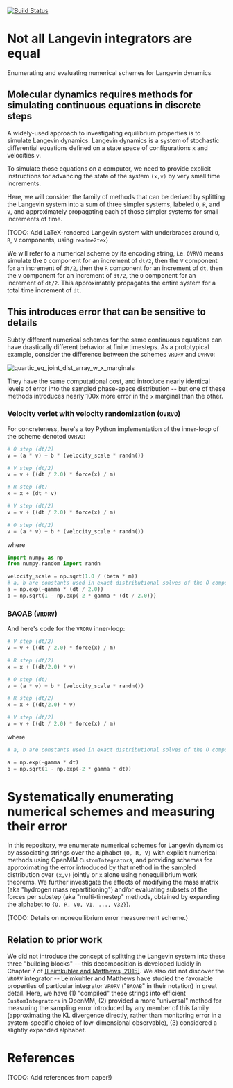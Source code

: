 [![Build Status](https://travis-ci.org/choderalab/integrator-benchmark.svg?branch=master)](https://travis-ci.org/choderalab/integrator-benchmark?branch=master)


# Not all Langevin integrators are equal

Enumerating and evaluating numerical schemes for Langevin dynamics

## Molecular dynamics requires methods for simulating continuous equations in discrete steps
A widely-used approach to investigating equilibrium properties is to simulate Langevin dynamics.
Langevin dynamics is a system of stochastic differential equations defined on a state space of configurations `x` and velocities `v`.

To simulate those equations on a computer, we need to provide explicit instructions for advancing the state of the system `(x,v)` by very small time increments.

Here, we will consider the family of methods that can be derived by splitting the Langevin system into a sum of three simpler systems, labeled `O`, `R`, and `V`, and approximately propagating each of those simpler systems for small increments of time.

(TODO: Add LaTeX-rendered Langevin system with underbraces around `O`, `R`, `V` components, using `readme2tex`)

We will refer to a numerical scheme by its encoding string, i.e. `OVRVO` means simulate the `O` component for an increment of `dt/2`, then the `V` component for an increment of `dt/2`, then the `R` component for an increment of `dt`, then the `V` component for an increment of `dt/2`, the `O` component for an increment of `dt/2`. This approximately propagates the entire system for a total time increment of `dt`.

## This introduces error that can be sensitive to details
Subtly different numerical schemes for the same continuous equations can have drastically different behavior at finite timesteps.
As a prototypical example, consider the difference between the schemes `VRORV` and `OVRVO`:

![quartic_eq_joint_dist_array_w_x_marginals](https://cloud.githubusercontent.com/assets/5759036/25289560/147862fa-2698-11e7-8f95-9b463953f2de.jpg)

They have the same computational cost, and introduce nearly identical levels of error into the sampled phase-space distribution -- but one of these methods introduces nearly 100x more error in the `x` marginal than the other.

### Velocity verlet with velocity randomization (`OVRVO`)
For concreteness, here's a toy Python implementation of the inner-loop of the scheme denoted `OVRVO`:
```python
# O step (dt/2)
v = (a * v) + b * (velocity_scale * randn())

# V step (dt/2)
v = v + ((dt / 2.0) * force(x) / m)

# R step (dt)
x = x + (dt * v)

# V step (dt/2)
v = v + ((dt / 2.0) * force(x) / m)

# O step (dt/2)
v = (a * v) + b * (velocity_scale * randn())
```

where
```python
import numpy as np
from numpy.random import randn

velocity_scale = np.sqrt(1.0 / (beta * m))
# a, b are constants used in exact distributional solves of the O component for (dt/2)
a = np.exp(-gamma * (dt / 2.0))
b = np.sqrt(1 - np.exp(-2 * gamma * (dt / 2.0)))
```


### BAOAB (`VRORV`)
And here's code for the `VRORV` inner-loop:
```python
# V step (dt/2)
v = v + ((dt / 2.0) * force(x) / m)

# R step (dt/2)
x = x + ((dt/2.0) * v)

# O step (dt)
v = (a * v) + b * (velocity_scale * randn())

# R step (dt/2)
x = x + ((dt/2.0) * v)

# V step (dt/2)
v = v + ((dt / 2.0) * force(x) / m)
```

where
```python
# a, b are constants used in exact distributional solves of the O component for dt

a = np.exp(-gamma * dt)
b = np.sqrt(1 - np.exp(-2 * gamma * dt))
```

# Systematically enumerating numerical schemes and measuring their error
In this repository, we enumerate numerical schemes for Langevin dynamics by associating strings over the alphabet `{O, R, V}` with explicit numerical methods using OpenMM `CustomIntegrator`s, and providing schemes for approximating the error introduced by that method in the sampled distribution over `(x,v)` jointly or `x` alone using nonequilibrium work theorems.
We further investigate the effects of modifying the mass matrix (aka "hydrogen mass repartitioning") and/or evaluating subsets of the forces per substep (aka "multi-timestep" methods, obtained by expanding the alphabet to `{O, R, V0, V1, ..., V32}`).

(TODO: Details on nonequilibrium error measurement scheme.)

## Relation to prior work
We did not introduce the concept of splitting the Langevin system into these three "building blocks" -- this decomposition is developed lucidly in Chapter 7 of [[Leimkuhler and Matthews, 2015]](http://www.springer.com/us/book/9783319163741). We also did not discover the `VRORV` integrator -- Leimkuhler and Matthews have studied the favorable properties of particular integrator `VRORV` ("`BAOAB`" in their notation) in great detail.
Here, we have (1) "compiled" these strings into efficient `CustomIntegrators` in OpenMM, (2) provided a more "universal" method for measuring the sampling error introduced by any member of this family (approximating the KL divergence directly, rather than monitoring error in a system-specific choice of low-dimensional observable), (3) considered a slightly expanded alphabet.

# References
(TODO: Add references from paper!)